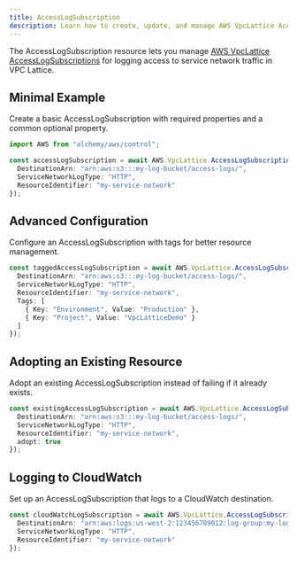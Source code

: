 ```yaml
---
title: AccessLogSubscription
description: Learn how to create, update, and manage AWS VpcLattice AccessLogSubscriptions using Alchemy Cloud Control.
---
```



The AccessLogSubscription resource lets you manage [AWS VpcLattice AccessLogSubscriptions](https://docs.aws.amazon.com/vpclattice/latest/userguide/) for logging access to service network traffic in VPC Lattice.

## Minimal Example

Create a basic AccessLogSubscription with required properties and a common optional property.

```ts
import AWS from "alchemy/aws/control";

const accessLogSubscription = await AWS.VpcLattice.AccessLogSubscription("myAccessLogSubscription", {
  DestinationArn: "arn:aws:s3:::my-log-bucket/access-logs/",
  ServiceNetworkLogType: "HTTP",
  ResourceIdentifier: "my-service-network"
});
```

## Advanced Configuration

Configure an AccessLogSubscription with tags for better resource management.

```ts
const taggedAccessLogSubscription = await AWS.VpcLattice.AccessLogSubscription("taggedAccessLogSubscription", {
  DestinationArn: "arn:aws:s3:::my-log-bucket/access-logs/",
  ServiceNetworkLogType: "HTTP",
  ResourceIdentifier: "my-service-network",
  Tags: [
    { Key: "Environment", Value: "Production" },
    { Key: "Project", Value: "VpcLatticeDemo" }
  ]
});
```

## Adopting an Existing Resource

Adopt an existing AccessLogSubscription instead of failing if it already exists.

```ts
const existingAccessLogSubscription = await AWS.VpcLattice.AccessLogSubscription("existingAccessLogSubscription", {
  DestinationArn: "arn:aws:s3:::my-log-bucket/access-logs/",
  ServiceNetworkLogType: "HTTP",
  ResourceIdentifier: "my-service-network",
  adopt: true
});
```

## Logging to CloudWatch

Set up an AccessLogSubscription that logs to a CloudWatch destination.

```ts
const cloudWatchLogSubscription = await AWS.VpcLattice.AccessLogSubscription("cloudWatchLogSubscription", {
  DestinationArn: "arn:aws:logs:us-west-2:123456789012:log-group:my-log-group",
  ServiceNetworkLogType: "HTTP",
  ResourceIdentifier: "my-service-network"
});
```
